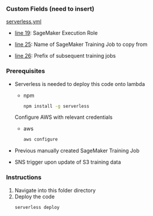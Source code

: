 ### Custom Fields (need to insert)
[serverless.yml](serverless.yml)

* [line 19](https://github.com/elicialzy/plagiarism-detector/blob/367cbe30581ea3a5105de29ff0e7538a9cf841ab/retrain-codes/lambda-custom-bert/serverless.yml#L19): SageMaker Execution Role

* [line 25](https://github.com/elicialzy/plagiarism-detector/blob/367cbe30581ea3a5105de29ff0e7538a9cf841ab/retrain-codes/lambda-custom-bert/serverless.yml#L25): Name of SageMaker Training Job to copy from 

* [line 26](https://github.com/elicialzy/plagiarism-detector/blob/367cbe30581ea3a5105de29ff0e7538a9cf841ab/retrain-codes/lambda-custom-bert/serverless.yml#L26): Prefix of subsequent training jobs

### Prerequisites

* Serverless is needed to deploy this code onto lambda

  * npm
    ```sh
    npm install -g serverless
    ```

  Configure AWS with relevant credentials
  * aws
    ```sh
    aws configure
    ```

* Previous manually created SageMaker Training Job
* SNS trigger upon update of S3 training data

### Instructions

1. Navigate into this folder directory
2. Deploy the code
   ```sh
   serverless deploy
   ```
